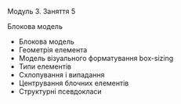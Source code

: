 Модуль 3. Заняття 5

Блокова модель

- Блокова модель
- Геометрія елемента
- Модель візуального форматування box-sizing
- Типи елементів
- Схлопування і випадання
- Центрування блочних елементів
- Структурні псевдокласи
